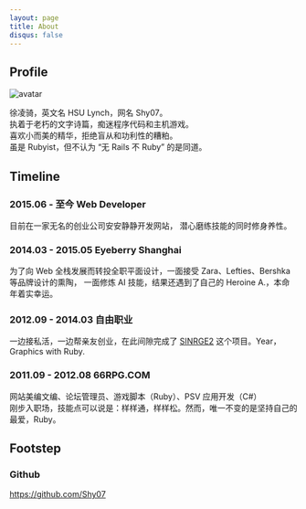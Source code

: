 ```yaml
---
layout: page
title: About
disqus: false
---
```


## Profile

![avatar](https://s.gravatar.com/avatar/2c10bae9c5a107139f3f8085a37da265?s=120)

徐凌骑，英文名 HSU Lynch，网名 Shy07。  
执着于老朽的文字诗篇，痴迷程序代码和主机游戏。  
喜欢小而美的精华，拒绝盲从和功利性的糟粕。  
虽是 Rubyist，但不认为 “无 Rails 不 Ruby” 的是同道。

## Timeline

### 2015.06 - 至今 Web Developer

目前在一家无名的创业公司安安静静开发网站， 潜心磨练技能的同时修身养性。

### 2014.03 - 2015.05 Eyeberry Shanghai

为了向 Web 全栈发展而转投全职平面设计，一面接受 Zara、Lefties、Bershka 等品牌设计的熏陶，
一面修炼 AI 技能，结果还遇到了自己的 Heroine A.，本命年着实幸运。

### 2012.09 - 2014.03 自由职业

一边接私活，一边帮亲友创业，在此间隙完成了 [SINRGE2][] 这个项目。Year，Graphics with Ruby.

### 2011.09 - 2012.08 66RPG.COM

网站美编文编、论坛管理员、游戏脚本（Ruby）、PSV 应用开发（C#）  
刚步入职场，技能点可以说是：样样通，样样松。然而，唯一不变的是坚持自己的最爱，Ruby。

## Footstep

### Github

https://github.com/Shy07



[SINRGE2]:   https://github.com/Shy07/SINRGE2  "SINRGE2"